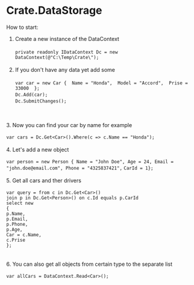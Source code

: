 # Crate.DataStorage
How to start:

1. Create a new instance of the DataContext <br/><br/>
            `private readonly IDataContext Dc = new DataContext(@"C:\Temp\Crate\");`
<br/><br/>
2.  If you don't have any data yet add some <br/><br/>
            ```
            var car = new Car { 
                        Name = "Honda", 
                        Model = "Accord", 
                        Prise = 33000 
            };
            ```
            <br/>
            `Dc.Add(car);`
            <br/>
            `Dc.SubmitChanges();`
            
<br/><br/>
3. Now you can find your car by name for example <br/><br/>
            `var cars = Dc.Get<Car>().Where(c => c.Name == "Honda");`
<br/><br/>
4. Let's add a new object  <br/><br/>
            `var person = new Person { Name = "John Doe", Age = 24, Email = "john.doe@email.com", Phone = "4325837421",`
                `CarId = 1};`
<br/><br/>
5. Get all cars and ther drivers <br/><br/>
            `var query = from c in Dc.Get<Car>()` <br/>
                        `join p in Dc.Get<Person>() on c.Id equals p.CarId` <br/>
                        `select new` <br/>
                        `{` <br/>
                           `p.Name,` <br/>
                           `p.Email,` <br/>
                           `p.Phone,` <br/>
                           `p.Age,` <br/>
                           `Car = c.Name,` <br/>
                           `c.Prise` <br/>
                        `};` <br/>
<br/><br/>
6. You can also get all objects from certain type to the separate list <br/><br/>
            `var allCars = DataContext.Read<Car>();`
